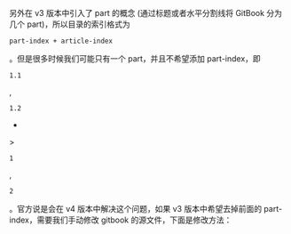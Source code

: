 另外在 v3 版本中引入了 part 的概念 \(通过标题或者水平分割线将 GitBook 分为几个 part\)，所以目录的索引格式为

`part-index + article-index`

。但是很多时候我们可能只有一个 part，并且不希望添加 part-index，即

`1.1`

,

`1.2`

-

&gt;

`1`

,

`2`

。官方说是会在 v4 版本中解决这个问题，如果 v3 版本中希望去掉前面的 part-index，需要我们手动修改 gitbook 的源文件，下面是修改方法：

